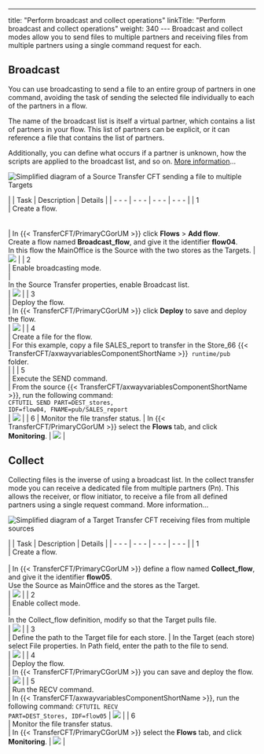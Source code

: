 ---
title: "Perform broadcast and collect operations"
linkTitle: "Perform broadcast and collect operations"
weight: 340
--- Broadcast and collect modes allow you to send files to multiple partners and receiving files from multiple partners using a single command request for each.

## Broadcast

You can use broadcasting to send a file to an entire group of partners in one command, avoiding the task of sending the selected file individually to each of the partners in a flow.

The name of the broadcast list is itself a virtual partner, which contains a list of partners in your flow. This list of partners can be explicit, or it can reference a file that contains the list of partners.

Additionally, you can define what occurs if a partner is unknown, how the scripts are applied to the broadcast list, and so on. [More information](../../../../../concepts/transfer_command_overview/broadcast_collect)...

![Simplified diagram of a Source Transfer CFT sending a file to multiple Targets](/Images/TransferCFT/Broadcast_w_cg.png)

|   |  Task  | Description  | Details  |
| - - - | - - - | - - - | - - - |
| 1<br/>  | Create a flow.<br/> <br/> <br />  | In {{< TransferCFT/PrimaryCGorUM  >}} click ****Flows**** &gt; ****Add flow****.<br/> Create a flow named ****Broadcast_flow****, and give it the identifier ****flow04****.<br/> In this flow the MainOffice is the Source with the two stores as the Targets. | [![](/Images/TransferCFT/mapArrow.png)](../intro_cg_task_catalog/t_defineflow_broadcast)  |
| 2<br/>  | Enable broadcasting mode.<br/>  |  <br/> In the Source Transfer properties, enable Broadcast list.<br/>  | [![](/Images/TransferCFT/mapArrow.png)](../intro_cg_task_catalog/t_defineflow_broadcast#enable_broadcast_cg)  |
| 3<br/>  | Deploy the flow.<br/>  | In {{< TransferCFT/PrimaryCGorUM  >}} click ****Deploy**** to save and deploy the flow.<br/>  | [![](/Images/TransferCFT/mapArrow.png)](../intro_cg_task_catalog/t_savedeployflow)  |
| 4<br/>  | Create a file for the flow.<br/>  | For this example, copy a file SALES_report to transfer in the Store_66 {{< TransferCFT/axwayvariablesComponentShortName  >}}<code> runtime/pub </code>folder.<br/>  |   |
| 5<br/>  | Execute the SEND command.<br/>  | From the source {{< TransferCFT/axwayvariablesComponentShortName  >}}, run the following command:<br/> <code>CFTUTIL SEND PART=DEST_stores, IDF=flow04, FNAME=pub/SALES_report</code><br/>  | [![](/Images/TransferCFT/mapArrow.png)](../../../../../c_intro_userinterfaces/about_cftutil)  |
| 6  | Monitor the file transfer status.  | In {{< TransferCFT/PrimaryCGorUM  >}} select the ****Flows**** tab, and click ****Monitoring****.  | [![](/Images/TransferCFT/mapArrow.png)](../intro_cg_task_catalog/c_flow_monitoring)  |

## Collect

Collecting files is the inverse of using a broadcast list. In the collect transfer mode you can receive a dedicated file from multiple partners (P*n*). This allows the receiver, or flow initiator, to receive a file from all defined partners using a single request command. More information...

![Simplified diagram of a Target Transfer CFT receiving files from multiple sources](/Images/TransferCFT/TransferCFT_Collect_w_CG.png)

|   | Task  | Description  | Details  |
| - - - | - - - | - - - | - - - |
| 1<br/>  | Create a flow.<br/> <br />  | In {{< TransferCFT/PrimaryCGorUM  >}} define a flow named ****Collect_flow****, and give it the identifier ****flow05****.<br/> Use the Source as MainOffice and the stores as the Target.<br />  | [![](/Images/TransferCFT/mapArrow.png)](../intro_cg_task_catalog/t_define_simpleflow)  |
| 2<br/>  | Enable collect mode.<br/>  |  <br/> In the Collect_flow definition, modify so that the Target pulls file.<br/>  | [![](/Images/TransferCFT/mapArrow.png)](../intro_cg_task_catalog/t_defineflow_collect)  |
| 3<br/>  | Define the path to the Target file for each store.  | In the Target (each store) select File properties. In Path field, enter the path to the file to send.<br/>  | [![](/Images/TransferCFT/mapArrow.png)](../intro_cg_task_catalog/t_collect_target_properties)  |
| 4<br/>  | Deploy the flow.<br/>  | In {{< TransferCFT/PrimaryCGorUM  >}} you can save and deploy the flow.<br/>  | [![](/Images/TransferCFT/mapArrow.png)](../intro_cg_task_catalog/t_savedeployflow)  |
| 5<br/>  | Run the RECV command.<br/>  | In {{< TransferCFT/axwayvariablesComponentShortName  >}}, run the following command: <code></code><code>CFTUTIL RECV PART=DEST_Stores, IDF=flow05</code>  | [![](/Images/TransferCFT/mapArrow.png)](../../../../../c_intro_userinterfaces/about_cftutil)  |
| 6<br/>  | Monitor the file transfer status.<br/>  | In {{< TransferCFT/PrimaryCGorUM  >}} select the ****Flows**** tab, and click ****Monitoring****. | [![](/Images/TransferCFT/mapArrow.png)](../intro_cg_task_catalog/c_flow_monitoring)  |

